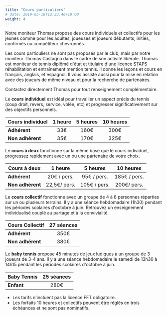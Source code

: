 ```yaml
---
title: "Cours particuliers"
# date: 2019-05-18T12:33:46+10:00
weight: 4
---
```

Notre moniteur Thomas propose des cours individuels et collectifs pour les jeunes comme pour les adultes, joueuses et joueurs débutants, initiés, confirmés ou compétiteur chevronnés.
<!--more-->

Les cours particuliers ne sont pas proposés par le club, mais par notre moniteur Thomas Castagna dans le cadre de son activité libérale.
Thomas est moniteur de tennis diplômé d'état et titulaire d'une licence STAPS réhabilitation et entraînement mention tennis.
Il donne les leçons et cours en français, anglais, et espagnol.
Il vous assiste aussi pour la mise en relation avec des joueurs de même niveau et pour la recherche de partenaires.

Contactez directement Thomas pour tout renseignement complémentaire.


Le **cours individuel** est idéal pour travailler un aspect précis du tennis (coup droit, revers, service, volée, etc) et progresser significativement sur des objectifs personnels.

| Cours individuel | 1 heure | 5 heures | 10 heures |
|------------------|:-------:|:--------:|:---------:|
| **Adhérent**     | 33€     | 160€     | 300€      |
| **Non adhérent** | 35€     | 170€     | 325€      |


Le **cours à deux** fonctionne sur la même base que le cours individuel, progressez rapidement avec un ou une partenaire de votre choix.

| Cours à deux     | 1 heure      | 5 heures     | 10 heures    |
|------------------|:------------:|:------------:|:------------:|
| **Adhérent**     | 20€ / pers.  | 95€ / pers.  | 185€ / pers. |
| **Non adhérent** | 22,5€/ pers. | 105€ / pers. | 200€/ pers.  |


Le **cours collectif** fonctionne avec un groupe de 4 à 8 personnes réparties sur un ou plusieurs terrains.
Il y a une séance hebdomadaire (1h30) pendant les périodes scolaires d'octobre à juin.
Retrouvez un enseignement individualisé couplé au partage et à la convivialité.

| Cours Collectif  | 27 séances |
|------------------|:----------:|
| **Adhérent**     | 350€       |
| **Non adhérent** | 380€       |


Le **baby tennis** propose 45 minutes de jeux ludiques à un groupe de 3 joueurs de 3-4 ans.
Il y a une séance hebdomadaire le samedi de 13h30 à 14h15 pendant les périodes scolaires d'octobre à juin.

| Baby Tennis | 25 séances |
|-------------|:----------:|
| **Enfant**  | 280€       |


- Les tarifs n'incluent pas la licence FFT obligatoire.
- Les forfaits 10 heures et collectifs peuvent être réglés en trois échéances et ne sont pas nominatifs.
